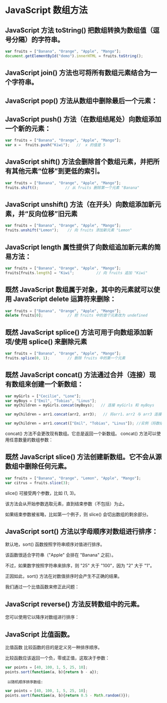 # JavaScript 数组方法

## JavaScript 方法 toString() 把数组转换为数组值（逗号分隔）的字符串。

```javascript
var fruits = ["Banana", "Orange", "Apple", "Mango"];
document.getElementById("demo").innerHTML = fruits.toString(); 
```

## JavaScript join() 方法也可将所有数组元素结合为一个字符串。

## JavaScript pop() 方法从数组中删除最后一个元素：

## JavaScript push() 方法（在数组结尾处）向数组添加一个新的元素：

```javascript
var fruits = ["Banana", "Orange", "Apple", "Mango"];
var x =  fruits.push("Kiwi");   //  x 的值是 5
```

## JavaScript shift() 方法会删除首个数组元素，并把所有其他元素“位移”到更低的索引。


```javascript
var fruits = ["Banana", "Orange", "Apple", "Mango"];
fruits.shift();            // 从 fruits 删除第一个元素 "Banana"
```
## JavaScript unshift() 方法（在开头）向数组添加新元素，并“反向位移”旧元素

```javascript
var fruits = ["Banana", "Orange", "Apple", "Mango"];
fruits.unshift("Lemon");    // 向 fruits 添加新元素 "Lemon"
```

## JavaScript length 属性提供了向数组追加新元素的简易方法：

```javascript
var fruits = ["Banana", "Orange", "Apple", "Mango"];
fruits[fruits.length] = "Kiwi";          // 向 fruits 追加 "Kiwi"
```

## 既然 JavaScript 数组属于对象，其中的元素就可以使用 JavaScript delete 运算符来删除：

```javascript
var fruits = ["Banana", "Orange", "Apple", "Mango"];
delete fruits[0];           // 把 fruits 中的首个元素改为 undefined
```
## 既然 JavaScript splice() 方法可用于向数组添加新项/使用 splice() 来删除元素

```javascript
var fruits = ["Banana", "Orange", "Apple", "Mango"];
fruits.splice(0, 1);        // 删除 fruits 中的第一个元素
```
## 既然 JavaScript concat() 方法通过合并（连接）现有数组来创建一个新数组：

```javascript
var myGirls = ["Cecilie", "Lone"];
var myBoys = ["Emil", "Tobias", "Linus"];
var myChildren = myGirls.concat(myBoys);   // 连接 myGirls 和 myBoys

var myChildren = arr1.concat(arr2, arr3);   // 将arr1、arr2 与 arr3 连接在一起

var myChildren = arr1.concat(["Emil", "Tobias", "Linus"]); //实例（将数组与值合并）
```
   concat() 方法不会更改现有数组。它总是返回一个新数组。
   concat() 方法可以使用任意数量的数组参数：
   
## 既然 JavaScript slice() 方法创建新数组。它不会从源数组中删除任何元素。

```javascript
var fruits = ["Banana", "Orange", "Lemon", "Apple", "Mango"];
var citrus = fruits.slice(3); 
```

slice() 可接受两个参数，比如 (1, 3)。

该方法会从开始参数选取元素，直到结束参数（不包括）为止。

如果结束参数被省略，比如第一个例子，则 slice() 会切出数组的剩余部分。


##  JavaScript sort() 方法以字母顺序对数组进行排序：

默认地，sort() 函数按照字符串顺序对值进行排序。

该函数很适合字符串（"Apple" 会排在 "Banana" 之前）。

不过，如果数字按照字符串来排序，则 "25" 大于 "100"，因为 "2" 大于 "1"。

正因如此，sort() 方法在对数值排序时会产生不正确的结果。

我们通过一个比值函数来修正此问题：


##  JavaScript reverse() 方法反转数组中的元素。

您可以使用它以降序对数组进行排序：

##  JavaScript 比值函数。


比值函数
比较函数的目的是定义另一种排序顺序。

比较函数应该返回一个负，零或正值，这取决于参数：

```javascript
var points = [40, 100, 1, 5, 25, 10];
points.sort(function(a, b){return b - a});
 ```

     以随机顺序排序数组:

```javascript
var points = [40, 100, 1, 5, 25, 10];
points.sort(function(a, b){return 0.5 - Math.random()});
 ```